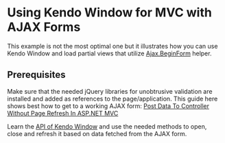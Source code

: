 # Using Kendo Window for MVC with AJAX Forms

This example is not the most optimal one but it illustrates how you can use Kendo Window and load partial views that utilize [Ajax.BeginForm](https://msdn.microsoft.com/en-us/library/system.web.mvc.ajax.ajaxextensions.beginform(v=vs.118).aspx) helper. 

## Prerequisites

Make sure that the needed jQuery libraries for unobtrusive validation are installed and added as references to the page/application. This guide here shows best how to get to a working AJAX form: [Post Data To Controller Without Page Refresh In ASP.NET MVC](http://www.c-sharpcorner.com/UploadFile/0c1bb2/post-data-without-whole-postback/)

Learn the [API of Kendo Window](http://docs.telerik.com/kendo-ui/api/javascript/ui/window) and use the needed methods to open, close and refresh it based on data fetched from the AJAX form.

